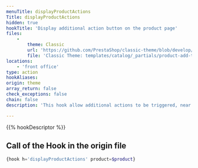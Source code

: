 ```yaml
---
menuTitle: displayProductActions
Title: displayProductActions
hidden: true
hookTitle: 'Display additional action button on the product page'
files:
    -
        theme: Classic
        url: 'https://github.com/PrestaShop/classic-theme/blob/develop/templates/catalog/_partials/product-add-to-cart.tpl'
        file: 'Classic Theme: templates/catalog/_partials/product-add-to-cart.tpl'
locations:
    - 'front office'
type: action
hookAliases: 
origin: theme
array_return: false
check_exceptions: false
chain: false
description: 'This hook allow additional actions to be triggered, near the add to cart button.'

---
```


{{% hookDescriptor %}}

## Call of the Hook in the origin file

```php
{hook h='displayProductActions' product=$product}
```

